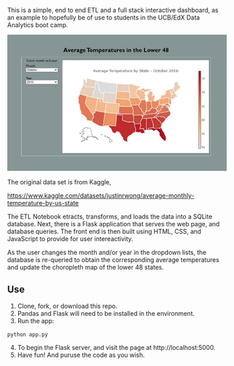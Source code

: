 This is a simple, end to end ETL and a full stack interactive dashboard, as an example
to hopefully be of use to students in the UCB/EdX Data Analytics boot camp. 

![](Screenshot.jpg)

The original data set is from Kaggle, 

https://www.kaggle.com/datasets/justinrwong/average-monthly-temperature-by-us-state

The ETL Notebook etracts, transforms, and loads the data into a SQLite database. Next, there is a Flask application that serves the web page, and database queries. The front end is then built using HTML, CSS, and JavaScript to provide for user intereactivity.

As the user changes the month and/or year in the dropdown lists, the database is re-queried to obtain the corresponding average temperatures and update the choropleth map of the lower 48 states.

## Use

1) Clone, fork, or download this repo.
2) Pandas and Flask will need to be installed in the environment.
3) Run the app:

```
python app.py
```

4) To begin the Flask server, and visit the page at http://localhost:5000.
5) Have fun! And puruse the code as you wish.

